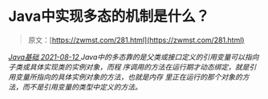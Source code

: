 <!--yml
category: 未分类
date: 0001-01-01 00:00:00
--->

# Java中实现多态的机制是什么？

> 原文：[https://zwmst.com/281.html](https://zwmst.com/281.html)

   [ *Java基础* ](https://zwmst.com/java%e5%9f%ba%e7%a1%80)*[ <time datetime="2021-08-12T17:10:31+08:00"> 2021-08-12 </time> ](https://zwmst.com/281.html)  Java中的多态靠的是父类或接口定义的引用变量可以指向子类或具体实现类的实例对象，而程 序调用的方法在运行期才动态绑定，就是引用变量所指向的具体实例对象的方法，也就是内存 里正在运行的那个对象的方法，而不是引用变量的类型中定义的方法。*